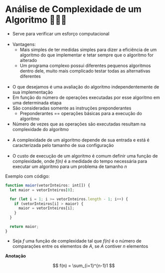 # Análise de Complexidade de um Algoritmo 🔎👨‍💻

- Serve para verificar um esforço computacional
  <br>
  <br>
- Vantagens:
  - Mais simples de ter medidas simples para dizer a eficiência de um algoritmo do que implementar e tetar sempre que o algoritmo for alterado
  - Um programa complexo possui diferentes pequenos algoritmos dentro dele, muito mais complicado testar todas as alternativas diferentes
    <br>
    <br>
- O que desejamos é uma avaliação do algoritmo independentemente de sua implementação
- Em função do número de operações executadas por esse algoritmo em uma determinada etapa
- São consideradas somente as instruções preponderantes
  - Preponderantes == operações básicas para a execução do algoritmo
- Número de vezes que as operações são executadas resultam na complexidade do algoritmo
  <br>
  <br>
- A complexidade de um algoritmo depende de sua entrada e está é caracterizada pelo tamanho de sua configuração
  <br>
  <br>
- O custo de execução de um algoritmo é comum definir uma função de complexidade, onde _f(n)_ é a medidade do tempo necessária para executar um algoritmo para um problema de tamanho _n_

Exemplo com código:

```ts
function maior(vetorInteiros: int[]) {
  let maior = vetorInteiros[0];

  for (let i = 1; i >= vetorInteiros.length - 1; i++) {
    if (vetorInteiros[i] > maior) {
      maior = vetorInteiros[i];
    }
  }

  return maior;
}
```

- Seja _f_ uma função de complexidade tal que _f(n)_ é o número de comparações entre os elementos de _A_, se _A_ contiver _n_ elementos

**Anotação**

$$
f(n) = \sum_{i=1}^{n-1}1
$$
